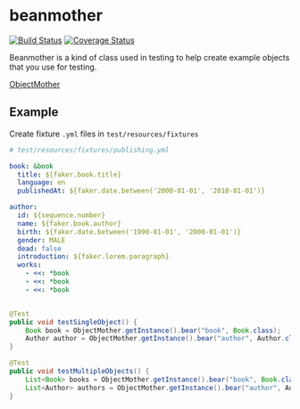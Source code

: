 # beanmother

[![Build Status](https://travis-ci.org/keepcosmos/beanmother.svg?branch=master)](https://travis-ci.org/keepcosmos/beanmother)  [![Coverage Status](https://coveralls.io/repos/github/keepcosmos/beanmother/badge.svg?branch=ci-setting)](https://coveralls.io/github/keepcosmos/beanmother?branch=ci-setting)  


Beanmother is a kind of class used in testing to help create example objects that you use for testing.

[ObjectMother](https://martinfowler.com/bliki/ObjectMother.html)



## Example

Create fixture `.yml` files in `test/resources/fixtures`

```yaml
# test/resources/fixtures/publishing.yml

book: &book
  title: ${faker.book.title}
  language: en
  publishedAt: ${faker.date.between('2000-01-01', '2010-01-01')}

author:
  id: ${sequence.number}
  name: ${faker.book.author}
  birth: ${faker.date.between('1990-01-01', '2000-01-01')}
  gender: MALE
  dead: false
  introduction: ${faker.lorem.paragraph}
  works:
    - <<: *book
    - <<: *book
    - <<: *book
```


```java

@Test
public void testSingleObject() {
    Book book = ObjectMother.getInstance().bear("book", Book.class);
    Author author = ObjectMother.getInstance().bear("author", Author.class);    
}

@Test
public void testMultipleObjects() {
    List<Book> books = ObjectMother.getInstance().bear("book", Book.class, 10);
    List<Author> authors = ObjectMother.getInstance().bear("author", Author.class, 10);
}

```

